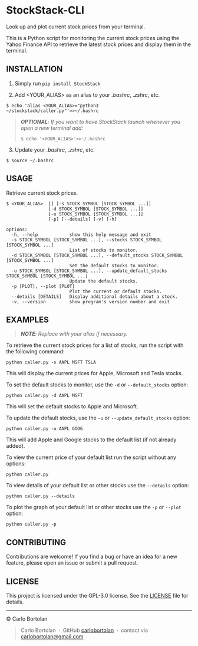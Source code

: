 # StockStack-CLI

Look up and plot current stock prices from your terminal.

This is a Python script for monitoring the current stock prices using the Yahoo Finance API to retrieve the latest
stock prices and display them in the terminal.

## INSTALLATION

1. Simply run `pip install StockStack`

2. Add <YOUR_ALIAS> as an alias to your _.bashrc_, _.zshrc_, etc.

```
$ echo 'alias <YOUR_ALIAS>="python3 ~/stockstack/caller.py"'>>~/.bashrc
```

> _**OPTIONAL**: If you want to have StockStack launch whenever you open a new terminal add:_
> ```
> $ echo '<YOUR_ALIAS>'>>~/.bashrc
> ```

3. Update your _.bashrc_, _.zshrc_, etc.

```
$ source ~/.bashrc
```

## USAGE

Retrieve current stock prices.

```
$ <YOUR_ALIAS>  [] [-s STOCK_SYMBOL [STOCK_SYMBOL ...]]
                [-d STOCK_SYMBOL [STOCK_SYMBOL ...]]
                [-u STOCK_SYMBOL [STOCK_SYMBOL ...]] 
                [-p] [--details] [-v] [-h]
```

```
options:
  -h, --help            show this help message and exit
  -s STOCK_SYMBOL [STOCK_SYMBOL ...], --stocks STOCK_SYMBOL [STOCK_SYMBOL ...]
                        List of stocks to monitor.
  -d STOCK_SYMBOL [STOCK_SYMBOL ...], --default_stocks STOCK_SYMBOL [STOCK_SYMBOL ...]
                        Set the default stocks to monitor.
  -u STOCK_SYMBOL [STOCK_SYMBOL ...], --update_default_stocks STOCK_SYMBOL [STOCK_SYMBOL ...]
                        Update the default stocks.
  -p [PLOT], --plot [PLOT]
                        Plot the current or default stocks.
  --details [DETAILS]   Display additional details about a stock.
  -v, --version         show program's version number and exit
```

## EXAMPLES

> _**NOTE**: Replace with your alias if necessary._

To retrieve the current stock prices for a list of stocks, run the script with the following command:

```
python caller.py -s AAPL MSFT TSLA
```

This will display the current prices for Apple, Microsoft and Tesla stocks.

To set the default stocks to monitor, use the `-d` or `--default_stocks` option:

```
python caller.py -d AAPL MSFT
```

This will set the default stocks to Apple and Microsoft.

To update the default stocks, use the `-u` or `--update_default_stocks` option:

```
python caller.py -u AAPL GOOG
```

This will add Apple and Google stocks to the default list (if not already added).

To view the current price of your default list run the script without any options:

```
python caller.py
```

To view details of your default list or other stocks use the `--details` option:

```
python caller.py --details
```

To plot the graph of your default list or other stocks use the `-p` or `--plot` option:

```
python caller.py -p
```

## CONTRIBUTING

Contributions are welcome! If you find a bug or have an idea for a new feature, please open an issue or submit a pull
request.

## LICENSE

This project is licensed under the GPL-3.0 license. See the [LICENSE](LICENSE) file for details.

---

© Carlo Bortolan

> Carlo Bortolan &nbsp;&middot;&nbsp;
> GitHub [carlobortolan](https://github.com/carlobortolan) &nbsp;&middot;&nbsp;
> contact via [carlobortolan@gmail.com](carlobortolan@gmail.com)
